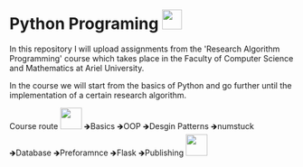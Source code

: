 # Python Programing <img src="https://cdn-icons-png.flaticon.com/512/3098/3098090.png" width="35"> 
In this repository I will upload assignments from
the 'Research Algorithm Programming' course which takes
place in the Faculty of Computer Science and Mathematics at Ariel University.

In the course we will start from the basics of Python
and go further until the implementation of a certain research algorithm.

Course route  <img src="https://cdn-icons-png.flaticon.com/512/5200/5200936.png" width="38">  🡺Basics 🡺OOP 🡺Desgin Patterns 🡺numstuck 🡺Database 🡺Preforamnce 🡺Flask 🡺Publishing  <img src="https://cdn-icons-png.flaticon.com/512/8797/8797118.png" width="38">





